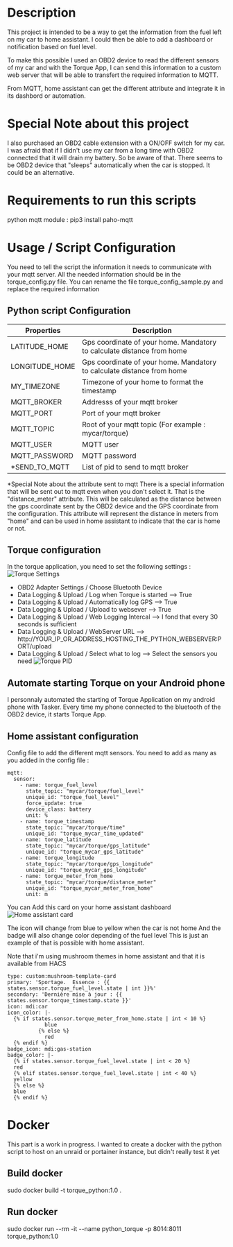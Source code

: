 # Description

This project is intended to be a way to get the information from the fuel left on my car to home assistant.
I could then be able to add a dashboard or notification based on fuel level.

To make this possible I used an OBD2 device to read the different sensors of my car and with the Torque App, I can send this information to a custom web server that will be able to transfert the required information to MQTT.

From MQTT, home assistant can get the different attribute and integrate it in its dashbord or automation.


# Special Note about this project
I also purchased an OBD2 cable extension with a ON/OFF switch for my car.  I was afraid that if I didn't use my car from a long time with OBD2 connected that it will drain my battery.
So be aware of that.
There seems to be OBD2 device that "sleeps" automatically when the car is stopped.  It could be an alternative.


# Requirements to run this scripts
python mqtt module : pip3 install paho-mqtt

# Usage / Script Configuration 
You need to tell the script the information it needs to communicate with your mqtt server.
All the needed information should be in the torque_config.py file.  You can rename the file torque_config_sample.py and replace the required information

## Python script Configuration

| Properties   | Description  |
|--------------|--------------|
| LATITUDE_HOME  | Gps coordinate of your home.  Mandatory to calculate distance from home |
| LONGITUDE_HOME | Gps coordinate of your home.  Mandatory to calculate distance from home |
| MY_TIMEZONE    | Timezone of your home to format the timestamp                           |
| MQTT_BROKER    | Addresss of your mqtt broker                                            |
| MQTT_PORT      | Port of your mqtt broker                                                |
| MQTT_TOPIC     | Root of your mqtt topic (For example : mycar/torque)                    |
| MQTT_USER      | MQTT user                                                               |
| MQTT_PASSWORD  | MQTT password                                                           |
| *SEND_TO_MQTT  | List of pid to send to mqtt broker                                      |

*Special Note about the attribute sent to mqtt
There is a special information that will be sent out to mqtt even when you don't select it.
That is the "distance_meter" attribute.  This will be calculated as the distance between the gps coordinate sent by the OBD2 device and the GPS coordinate from the configuration. This attribute will represent the distance in meters from "home" and can be used in home assistant to indicate that the car is home or not.


## Torque configuration
In the torque application, you need to set the following settings : 
![Torque Settings](/images/datalogging_settings.jpg "Torque Settings")

- OBD2 Adapter Settings / Choose Bluetooth Device
- Data Logging & Upload / Log when Torque is started --> True
- Data Logging & Upload / Automatically log GPS --> True
- Data Logging & Upload / Upload to websever --> True
- Data Logging & Upload / Web Logging Intercal --> I fond that every 30 seconds is sufficient
- Data Logging & Upload / WebServer URL --> http://YOUR_IP_OR_ADDRESS_HOSTING_THE_PYTHON_WEBSERVER:PORT/upload
- Data Logging & Upload / Select what to log --> Select the sensors you need
![Torque PID](/images/select_pid.jpg "Torque Select PID")


## Automate starting Torque on your Android phone
I personnaly automated the starting of Torque Application on my android phone with Tasker.
Every time my phone connected to the bluetooth of the OBD2 device, it starts Torque App.


## Home assistant configuration

Config file to add the different mqtt sensors.
You need to add as many as you added in the config file : 
```
mqtt:
  sensor:
    - name: torque_fuel_level
      state_topic: "mycar/torque/fuel_level"
      unique_id: "torque_fuel_level"
      force_update: true
      device_class: battery
      unit: %
    - name: torque_timestamp
      state_topic: "mycar/torque/time"
      unique_id: "torque_mycar_time_updated"
    - name: torque_latitude
      state_topic: "mycar/torque/gps_latitude"
      unique_id: "torque_mycar_gps_latitude"
    - name: torque_longitude
      state_topic: "mycar/torque/gps_longitude"
      unique_id: "torque_mycar_gps_longitude"
    - name: torque_meter_from_home
      state_topic: "mycar/torque/distance_meter"
      unique_id: "torque_mycar_meter_from_home"
      unit: m
```

You can Add this card on your home assistant dashboard
![Home assistant card](/images/hassio.png "Home assistant card")

The icon will change from blue to yellow when the car is not home
And the badge will also change color depending of the fuel level
This is just an example of that is possible with home assistant.

Note that i'm using mushroom themes in home assistant and that it is available from HACS

```
type: custom:mushroom-template-card
primary: 'Sportage.  Essence : {{ states.sensor.torque_fuel_level.state | int }}%'
secondary: 'Dernière mise à jour : {{ states.sensor.torque_timestamp.state }}'
icon: mdi:car
icon_color: |-
  {% if states.sensor.torque_meter_from_home.state | int < 10 %}
            blue
          {% else %}
            red
  {% endif %}
badge_icon: mdi:gas-station
badge_color: |-
  {% if states.sensor.torque_fuel_level.state | int < 20 %}
  red
  {% elif states.sensor.torque_fuel_level.state | int < 40 %}
  yellow
  {% else %}
  blue
  {% endif %}
```



# Docker

This part is a work in progress.  I wanted to create a docker with the python script to host on an unraid or portainer instance, but didn't really test it yet

## Build docker
sudo docker build -t torque_python:1.0 .

## Run docker
sudo docker run --rm -it --name python_torque -p 8014:8011 torque_python:1.0